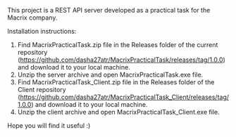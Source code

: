 This project is a REST API server developed as a practical task for the Macrix company.

Installation instructions:
1) Find MacrixPracticalTask.zip file in the Releases folder of the current repository (https://github.com/dasha27atr/MacrixPracticalTask/releases/tag/1.0.0) and download it to your local machine.
2) Unzip the server archive and open MacrixPracticalTask.exe file.
3) Find MacrixPracticalTask_Client.zip file in the Releases folder of the Client repository (https://github.com/dasha27atr/MacrixPracticalTask_Client/releases/tag/1.0.0) and download it to your local machine.
4) Unzip the client archive and open MacrixPracticalTask_Client.exe file.

Hope you will find it useful :)
